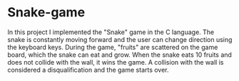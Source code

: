 # Snake-game
In this project I implemented the "Snake" game in the C language.
The snake is constantly moving forward and the user can change direction using the keyboard keys.
During the game, "fruits" are scattered on the game board, which the snake can eat and grow.
When the snake eats 10 fruits and does not collide with the wall, it wins the game.
A collision with the wall is considered a disqualification and the game starts over.
